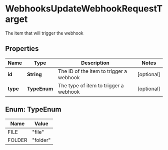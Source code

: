 

# WebhooksUpdateWebhookRequestTarget

The item that will trigger the webhook

## Properties

| Name | Type | Description | Notes |
|------------ | ------------- | ------------- | -------------|
|**id** | **String** | The ID of the item to trigger a webhook |  [optional] |
|**type** | [**TypeEnum**](#TypeEnum) | The type of item to trigger a webhook |  [optional] |



## Enum: TypeEnum

| Name | Value |
|---- | -----|
| FILE | &quot;file&quot; |
| FOLDER | &quot;folder&quot; |



